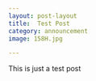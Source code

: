 ```yaml
---
layout: post-layout
title:  Test Post
category: announcement
image: 158H.jpg

---
```

This is just a test post
